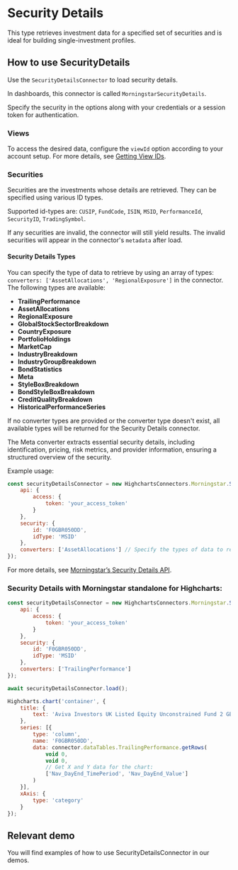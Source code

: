 # Security Details

This type retrieves investment data for a specified set of securities and is ideal for building single-investment profiles.

## How to use SecurityDetails

Use the `SecurityDetailsConnector` to load security details.

In dashboards, this connector is called `MorningstarSecurityDetails`.

Specify the security in the options along with your credentials or a session token
for authentication.

### Views

To access the desired data, configure the `viewId` option according to your account setup. For more details, see [Getting View IDs].

### Securities

Securities are the investments whose details are retrieved. They can be specified using various ID types.

Supported id-types are: `CUSIP`, `FundCode`, `ISIN`, `MSID`, `PerformanceId`, `SecurityID`, `TradingSymbol`.

If any securities are invalid, the connector will still yield results. The invalid securities will appear in the connector's `metadata` after load.

#### Security Details Types

You can specify the type of data to retrieve by using an array of types: `converters: ['AssetAllocations', 'RegionalExposure']` in the connector. The following types are available:

- **TrailingPerformance**
- **AssetAllocations**
- **RegionalExposure**
- **GlobalStockSectorBreakdown**
- **CountryExposure**
- **PortfolioHoldings**
- **MarketCap**
- **IndustryBreakdown**
- **IndustryGroupBreakdown**
- **BondStatistics**
- **Meta**
- **StyleBoxBreakdown**
- **BondStyleBoxBreakdown**
- **CreditQualityBreakdown**
- **HistoricalPerformanceSeries**

If no converter types are provided or the converter type doesn't exist, all available types will be returned for the Security Details connector.

The Meta converter extracts essential security details, including identification, pricing, risk metrics, and provider information, ensuring a structured overview of the security.

Example usage:

```js
const securityDetailsConnector = new HighchartsConnectors.Morningstar.SecurityDetailsConnector({
    api: {
        access: {
            token: 'your_access_token'
        }
    },
    security: {
        id: 'F0GBR050DD',
        idType: 'MSID'
    },
    converters: ['AssetAllocations'] // Specify the types of data to retrieve
});
```

For more details, see [Morningstar’s Security Details API].

### Security Details with Morningstar standalone for Highcharts:

```js
const securityDetailsConnector = new HighchartsConnectors.Morningstar.SecurityDetailsConnector({
    api: {
        access: {
            token: 'your_access_token'
        }
    },
    security: {
        id: 'F0GBR050DD',
        idType: 'MSID'
    },
    converters: ['TrailingPerformance']
});

await securityDetailsConnector.load();

Highcharts.chart('container', {
    title: {
        text: 'Aviva Investors UK Listed Equity Unconstrained Fund 2 GBP Acc'
    },
    series: [{
        type: 'column',
        name: 'F0GBR050DD',
        data: connector.dataTables.TrailingPerformance.getRows(
            void 0,
            void 0,
            // Get X and Y data for the chart:
            ['Nav_DayEnd_TimePeriod', 'Nav_DayEnd_Value']
        )
    }],
    xAxis: {
        type: 'category'
    }
});
```

## Relevant demo

You will find examples of how to use SecurityDetailsConnector in our demos.

[Morningstar’s Security Details API]: https://developer.morningstar.com/direct-web-services/documentation/api-reference/security-details/overview

[Getting View IDs]: https://developer.morningstar.com/direct-web-services/documentation/direct-web-services/security-details/investment-details#get-views